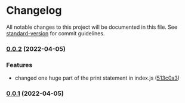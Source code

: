 # Changelog

All notable changes to this project will be documented in this file. See [standard-version](https://github.com/conventional-changelog/standard-version) for commit guidelines.

### [0.0.2](https://github.com/Operaismo/changelog-generator-demo/compare/v0.0.1...v0.0.2) (2022-04-05)


### Features

* changed one huge part of the print statement in index.js ([513c0a3](https://github.com/Operaismo/changelog-generator-demo/commits/513c0a3889bc3aae90e90dc274e2d6baa604eacc))

### [0.0.1](https://github.com/Operaismo/changelog-generator-demo/compare/v0.0.0...v0.0.1) (2022-04-05)
